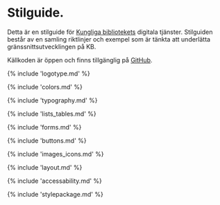<h1 id="intro">Stilguide.</h1>
<p class="lead">
    Detta är en stilguide för <a href="https://www.kb.se">Kungliga bibliotekets</a> digitala tjänster. Stilguiden består av en samling riktlinjer och exempel som är tänkta att underlätta gränssnittsutvecklingen på KB.
</p>
<p class="lead">
    Källkoden är öppen och finns tillgänglig på <a href="https://github.com/Kungbib/styleguide">GitHub</a>.
</p>

{% include 'logotype.md' %}

{% include 'colors.md' %}

{% include 'typography.md' %}

{% include 'lists_tables.md' %}

{% include 'forms.md' %}

{% include 'buttons.md' %}

{% include 'images_icons.md' %}

{% include 'layout.md' %}

{% include 'accessability.md' %}

{% include 'stylepackage.md' %}
